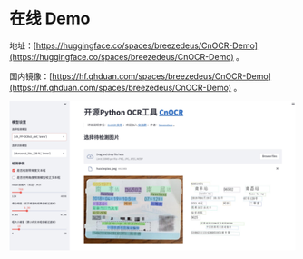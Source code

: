 # 在线 Demo

地址：[https://huggingface.co/spaces/breezedeus/CnOCR-Demo](https://huggingface.co/spaces/breezedeus/CnOCR-Demo) 。

 国内镜像：[https://hf.qhduan.com/spaces/breezedeus/CnOCR-Demo](https://hf.qhduan.com/spaces/breezedeus/CnOCR-Demo) 。



![Demo](figs/demo.jpg)
